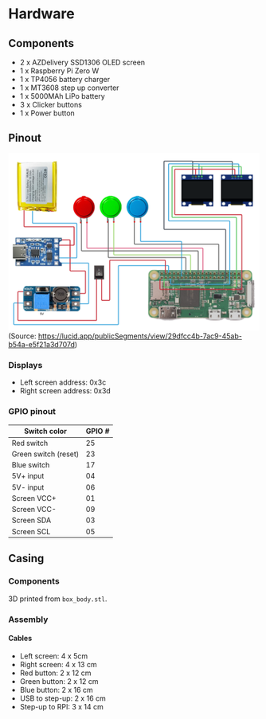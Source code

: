 
# Hardware
## Components
* 2 x AZDelivery SSD1306 OLED screen
* 1 x Raspberry Pi Zero W
* 1 x TP4056 battery charger
* 1 x MT3608 step up converter
* 1 x 5000MAh LiPo battery
* 3 x Clicker buttons
* 1 x Power button

## Pinout
![Wiring](wiring.png)
(Source: https://lucid.app/publicSegments/view/29dfcc4b-7ac9-45ab-b54a-e5f21a3d707d)

### Displays
- Left screen address: 0x3c
- Right screen address: 0x3d

### GPIO pinout
| Switch color | GPIO #|
|------|-----------|
| Red switch |25|
| Green switch (reset) |23|
| Blue switch |17|
| 5V+ input | 04 |
| 5V- input | 06 |
| Screen VCC+ | 01 |
| Screen VCC- | 09 |
| Screen SDA | 03 |
| Screen SCL | 05 |

## Casing
### Components
3D printed from `box_body.stl`.

### Assembly
#### Cables
* Left screen: 4 x 5cm
* Right screen: 4 x 13 cm
* Red button: 2 x 12 cm
* Green button: 2 x 12 cm
* Blue button: 2 x 16 cm
* USB to step-up: 2 x 16 cm
* Step-up to RPI: 3 x 14 cm

